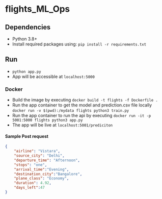 # flights_ML_Ops


## Dependencies
- Python 3.8+
- Install required packages using: `pip install -r requirements.txt`

## Run
- `python app.py`
- App will be accessible at `localhost:5000`

### Docker
- Build the image by executing `docker build -t flights -f Dockerfile .`
- Run the app container to get the model and prediction.csv file locally `docker run -v $(pwd):/mydata flights python3 train.py`
- Run the app container to run the api by executing `docker run -it -p 5001:5000 flights python3 app.py`
- The app will be live at `localhost:5001/prediciton`

#### Sample Post request
```JSON
{
    "airline": "Vistara",
    "source_city": "Delhi",
    "departure_time": "Afternoon",
    "stops": "one",
    "arrival_time":"Evening",
    "destination_city":"Bangalore",
    "plane_class": "Economy",
    "duration": 4.92,
    "days_left":47
}
```